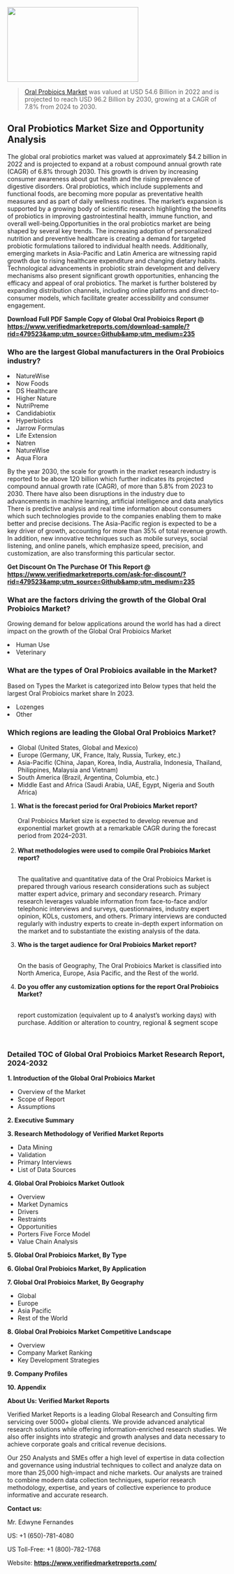 <img src="https://ffe5etoiles.com/wp-content/uploads/2024/12/MST1-300x171.png" alt="" width="300" height="171" class="alignnone size-medium wp-image-20088" /><blockquote><p><p><a href="https://www.verifiedmarketreports.com/download-sample/?rid=479523&utm_source=Github&utm_medium=235" target="_blank">Oral Probioics Market</a> was valued at USD 54.6 Billion in 2022 and is projected to reach USD 96.2 Billion by 2030, growing at a CAGR of 7.8% from 2024 to 2030.</p></blockquote><p><h2>Oral Probiotics Market Size and Opportunity Analysis</h2>The global oral probiotics market was valued at approximately $4.2 billion in 2022 and is projected to expand at a robust compound annual growth rate (CAGR) of 6.8% through 2030. This growth is driven by increasing consumer awareness about gut health and the rising prevalence of digestive disorders. Oral probiotics, which include supplements and functional foods, are becoming more popular as preventative health measures and as part of daily wellness routines. The market’s expansion is supported by a growing body of scientific research highlighting the benefits of probiotics in improving gastrointestinal health, immune function, and overall well-being.Opportunities in the oral probiotics market are being shaped by several key trends. The increasing adoption of personalized nutrition and preventive healthcare is creating a demand for targeted probiotic formulations tailored to individual health needs. Additionally, emerging markets in Asia-Pacific and Latin America are witnessing rapid growth due to rising healthcare expenditure and changing dietary habits. Technological advancements in probiotic strain development and delivery mechanisms also present significant growth opportunities, enhancing the efficacy and appeal of oral probiotics. The market is further bolstered by expanding distribution channels, including online platforms and direct-to-consumer models, which facilitate greater accessibility and consumer engagement.</p><p class=""><strong>Download Full PDF Sample Copy of Global Oral Probioics Report @ <a href="https://www.verifiedmarketreports.com/download-sample/?rid=479523&amp;utm_source=Github&amp;utm_medium=235" target="_blank">https://www.verifiedmarketreports.com/download-sample/?rid=479523&amp;utm_source=Github&amp;utm_medium=235</a></strong></p><h3 id="" class="">Who are the largest Global manufacturers in the Oral Probioics industry?</h3><p><li>NatureWise</li><li> Now Foods</li><li> DS Healthcare</li><li> Higher Nature</li><li> NutriPreme</li><li> Candidabiotix</li><li> Hyperbiotics</li><li> Jarrow Formulas</li><li> Life Extension</li><li> Natren</li><li> NatureWise</li><li> Aqua Flora</li></p><div class=""><div class="" dir="" data-message-author-role="" data-message-id="" data-message-model-slug=""><div class=""><div class=""><div class=""><div class="" dir="" data-message-author-role="" data-message-id="" data-message-model-slug=""><div class=""><div class=""><p>By the year 2030, the scale for growth in the market research industry is reported to be above 120 billion which further indicates its projected compound annual growth rate (CAGR), of more than 5.8% from 2023 to 2030. There have also been disruptions in the industry due to advancements in machine learning, artificial intelligence and data analytics There is predictive analysis and real time information about consumers which such technologies provide to the companies enabling them to make better and precise decisions. The Asia-Pacific region is expected to be a key driver of growth, accounting for more than 35% of total revenue growth. In addition, new innovative techniques such as mobile surveys, social listening, and online panels, which emphasize speed, precision, and customization, are also transforming this particular sector.</p><p><strong>Get Discount On The Purchase Of This Report @&nbsp; <a href="https://www.verifiedmarketreports.com/ask-for-discount/?rid=479523&amp;utm_source=Github&amp;utm_medium=235" target="_blank">https://www.verifiedmarketreports.com/ask-for-discount/?rid=479523&amp;utm_source=Github&amp;utm_medium=235</a></strong></p></div></div></div></div></div></div></div></div><h3 id="" class="">What are the factors driving the growth of the Global Oral Probioics Market?</h3><p id="" class="">Growing demand for below applications around the world has had a direct impact on the growth of the Global Oral Probioics Market</p><p id="" class=""><li>Human Use</li><li> Veterinary</li></p><h3 id="" class="">What are the types of Oral Probioics available in the Market?</h3><p id="" class="">Based on Types the Market is categorized into Below types that held the largest Oral Probioics market share In 2023.</p><p id="" class=""><li>Lozenges</li><li> Other</li></p><h3 id="" class="">Which regions are leading the Global Oral Probioics Market?</h3><ul><li>Global (United States, Global and Mexico)</li><li>Europe (Germany, UK, France, Italy, Russia, Turkey, etc.)</li><li>Asia-Pacific (China, Japan, Korea, India, Australia, Indonesia, Thailand, Philippines, Malaysia and Vietnam)</li><li>South America (Brazil, Argentina, Columbia, etc.)</li><li>Middle East and Africa (Saudi Arabia, UAE, Egypt, Nigeria and South Africa)</li></ul><p><ol><li><strong>What is the forecast period for Oral Probioics Market report?<br /></strong><br /><span data-sheets-root="1" data-sheets-value="{&quot;1&quot;:2,&quot;2&quot;:&quot;XXXX size is expected to develop revenue and exponential market growth at a remarkable CAGR during the forecast period from 2024&ndash;2030.&quot;}" data-sheets-userformat="{&quot;2&quot;:12674,&quot;4&quot;:{&quot;1&quot;:2,&quot;2&quot;:16776960},&quot;10&quot;:2,&quot;11&quot;:0,&quot;15&quot;:&quot;Arial&quot;,&quot;16&quot;:12}">Oral Probioics Market size is expected to develop revenue and exponential market growth at a remarkable CAGR during the forecast period from 2024&ndash;2031.</span><br /><br /></li><li><strong>What methodologies were used to compile Oral Probioics Market report?<br /><br /></strong><p>The qualitative and quantitative data of the&nbsp;Oral Probioics Market is prepared through various research considerations such as subject matter expert advice, primary and secondary research. Primary research leverages valuable information from face-to-face and/or telephonic interviews and surveys, questionnaires, industry expert opinion, KOLs, customers, and others. Primary interviews are conducted regularly with industry experts to create in-depth expert information on the market and to substantiate the existing analysis of the data.&nbsp;</p></li><li><strong>Who is the target audience for Oral Probioics Market report?<br /><br /></strong><p>On the basis of Geography, The&nbsp;Oral Probioics Market is classified into North America, Europe, Asia Pacific, and the Rest of the world.</p></li><li><strong>Do you offer any customization options for the report Oral Probioics Market?<br /><br /></strong><p>report customization (equivalent up to 4 analyst&rsquo;s working days) with purchase. Addition or alteration to country, regional &amp; segment scope</p><p>&nbsp;</p></li></ol></p><h3 id="" class="">Detailed TOC of Global Oral Probioics Market Research Report, 2024-2032</h3><p id="" class=""><strong>1. Introduction of the Global Oral Probioics Market</strong></p><ul><li>Overview of the Market</li><li>Scope of Report</li><li>Assumptions</li></ul><p id="" class=""><strong>2. Executive Summary</strong></p><p id="" class=""><strong>3. Research Methodology of&nbsp;Verified Market Reports</strong></p><ul><li>Data Mining</li><li>Validation</li><li>Primary Interviews</li><li>List of Data Sources</li></ul><p id="" class=""><strong>4. Global Oral Probioics Market Outlook</strong></p><ul><li>Overview</li><li>Market Dynamics</li><li>Drivers</li><li>Restraints</li><li>Opportunities</li><li>Porters Five Force Model</li><li>Value Chain Analysis</li></ul><p id="" class=""><strong>5. Global Oral Probioics Market, By&nbsp;Type</strong></p><p id="" class=""><strong>6. Global Oral Probioics Market, By Application</strong></p><p id="" class=""><strong>7. Global Oral Probioics Market, By Geography</strong></p><ul><li>Global</li><li>Europe</li><li>Asia Pacific</li><li>Rest of the World</li></ul><p id="" class=""><strong>8. Global Oral Probioics Market Competitive Landscape</strong></p><ul><li>Overview</li><li>Company Market Ranking</li><li>Key Development Strategies</li></ul><p id="" class=""><strong>9. Company Profiles</strong></p><p id="" class=""><strong>10. Appendix</strong></p><p id="" class=""><strong>About Us: Verified Market Reports</strong></p><p id="" class="">Verified Market Reports is a leading Global Research and Consulting firm servicing over 5000+ global clients. We provide advanced analytical research solutions while offering information-enriched research studies. We also offer insights into strategic and growth analyses and data necessary to achieve corporate goals and critical revenue decisions.</p><p id="" class="">Our 250 Analysts and SMEs offer a high level of expertise in data collection and governance using industrial techniques to collect and analyze data on more than 25,000 high-impact and niche markets. Our analysts are trained to combine modern data collection techniques, superior research methodology, expertise, and years of collective experience to produce informative and accurate research.</p><p id="" class=""><strong>Contact us:</strong></p><p id="" class="">Mr. Edwyne Fernandes</p><p id="" class="">US: +1 (650)-781-4080</p><p id="" class="">US Toll-Free: +1 (800)-782-1768</p><p id="" class="">Website: <a target="" data-test-app-aware-link=""><strong>https://www.verifiedmarketreports.com/</strong></a></p>
